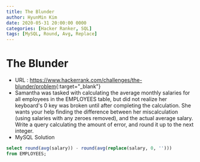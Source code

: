 ```yaml
---
title: The Blunder
author: HyunMin Kim
date: 2020-05-31 20:00:00 0000
categories: [Hacker Ranker, SQL]
tags: [MySQL, Round, Avg, Replace]
---
```


# The Blunder

- URL : <https://www.hackerrank.com/challenges/the-blunder/problem>{:target="_blank"}
- Samantha was tasked with calculating the average monthly salaries for all employees in the EMPLOYEES table, but did not realize her keyboard's 0 key was broken until after completing the calculation. She wants your help finding the difference between her miscalculation (using salaries with any zeroes removed), and the actual average salary. Write a query calculating the amount of error, and round it up to the next integer.
- MySQL Solution

```sql
select round(avg(salary)) - round(avg(replace(salary, 0, '')))
from EMPLOYEES;
```
